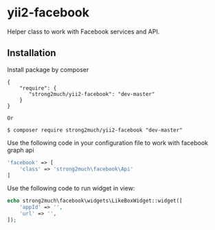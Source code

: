 # yii2-facebook

Helper class to work with Facebook services and API.

Installation
------------

Install package by composer
```composer
{
    "require": {
       "strong2much/yii2-facebook": "dev-master"
    }
}

Or

$ composer require strong2much/yii2-facebook "dev-master"
```

Use the following code in your configuration file to work with facebook graph api
```php
'facebook' => [
    'class' => 'strong2much\facebook\Api'
]
```

Use the following code to run widget in view:
```php
echo strong2much\facebook\widgets\LikeBoxWidget::widget([
    'appId' => '',
    'url' => '',
]);
```
